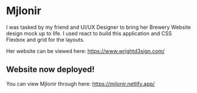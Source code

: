# Mjlonir
I was tasked by my friend and UI/UX Designer to bring her Brewery Website design mock up to life.
I used react to build this application and CSS Flexbox and grid for the layouts.

Her website can be viewed here: https://www.wrightd3sign.com/

## Website now deployed!
You can view Mjlonir through here: https://mjlonir.netlify.app/

